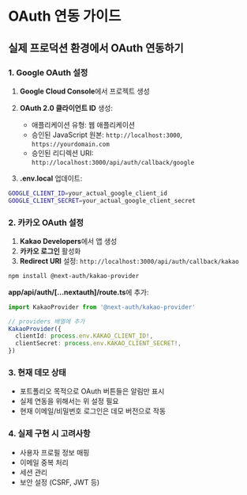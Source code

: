 # OAuth 연동 가이드

## 실제 프로덕션 환경에서 OAuth 연동하기

### 1. Google OAuth 설정

1. **Google Cloud Console**에서 프로젝트 생성
2. **OAuth 2.0 클라이언트 ID** 생성:
   - 애플리케이션 유형: 웹 애플리케이션
   - 승인된 JavaScript 원본: `http://localhost:3000`, `https://yourdomain.com`
   - 승인된 리디렉션 URI: `http://localhost:3000/api/auth/callback/google`

3. **.env.local** 업데이트:
```bash
GOOGLE_CLIENT_ID=your_actual_google_client_id
GOOGLE_CLIENT_SECRET=your_actual_google_client_secret
```

### 2. 카카오 OAuth 설정

1. **Kakao Developers**에서 앱 생성
2. **카카오 로그인** 활성화
3. **Redirect URI** 설정: `http://localhost:3000/api/auth/callback/kakao`

```bash
npm install @next-auth/kakao-provider
```

**app/api/auth/[...nextauth]/route.ts**에 추가:
```typescript
import KakaoProvider from '@next-auth/kakao-provider'

// providers 배열에 추가
KakaoProvider({
  clientId: process.env.KAKAO_CLIENT_ID!,
  clientSecret: process.env.KAKAO_CLIENT_SECRET!,
})
```

### 3. 현재 데모 상태
- 포트폴리오 목적으로 OAuth 버튼들은 알림만 표시
- 실제 연동을 위해서는 위 설정 필요
- 현재 이메일/비밀번호 로그인은 데모 버전으로 작동

### 4. 실제 구현 시 고려사항
- 사용자 프로필 정보 매핑
- 이메일 중복 처리
- 세션 관리
- 보안 설정 (CSRF, JWT 등)